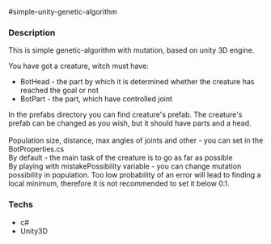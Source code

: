 #simple-unity-genetic-algorithm
<h3>Description</h3>

This is simple genetic-algorithm with mutation, based on unity 3D engine.

You have got a creature, witch must have:
<ul>
	<li>BotHead - the part by which it is determined whether the creature has reached the goal or not</li>
	<li>BotPart - the part, which have controlled joint
</ul>
In the prefabs directory you can find creature's prefab. The creature's prefab can be changed as you wish, but it should have parts and a head. 
<br>
<br>
Population size, distance, max angles of joints and other - you can set in the BotProperties.cs
<br>
By default - the main task of the creature is to go as far as possible
<br> 
By playing with mistakePossibility variable - you can change mutation possibility in population. Too low probability of an error will lead to finding 
a local minimum, therefore it is not recommended to set it below 0.1.

<h3>Techs</h3>
<ul>
	<li>c#</li>
	<li>Unity3D</li>
<ul>

